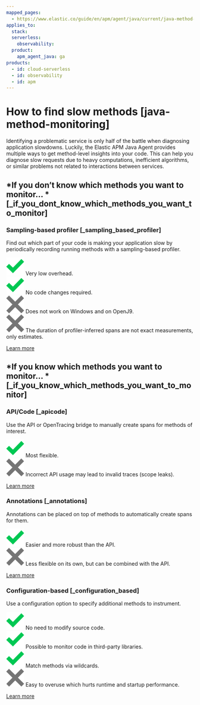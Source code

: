 ```yaml
---
mapped_pages:
  - https://www.elastic.co/guide/en/apm/agent/java/current/java-method-monitoring.html
applies_to:
  stack:
  serverless:
    observability:
  product:
    apm_agent_java: ga
products:
  - id: cloud-serverless
  - id: observability
  - id: apm
---
```


# How to find slow methods [java-method-monitoring]

Identifying a problematic service is only half of the battle when diagnosing application slowdowns. Luckily, the Elastic APM Java Agent provides multiple ways to get method-level insights into your code. This can help you diagnose slow requests due to heavy computations, inefficient algorithms, or similar problems not related to interactions between services.


## *If you don’t know which methods you want to monitor… * [_if_you_dont_know_which_methods_you_want_to_monitor]


### Sampling-based profiler [_sampling_based_profiler]

Find out which part of your code is making your application slow by periodically recording running methods with a sampling-based profiler.

![green check](images/green-check.svg "") Very low overhead.<br> ![green check](images/green-check.svg "") No code changes required.<br> ![red x](images/red-x.svg "") Does not work on Windows and on OpenJ9.<br> ![red x](images/red-x.svg "") The duration of profiler-inferred spans are not exact measurements, only estimates.

[Learn more](/reference/method-sampling-based.md)


## *If you know which methods you want to monitor… * [_if_you_know_which_methods_you_want_to_monitor]


### API/Code [_apicode]

Use the API or OpenTracing bridge to manually create spans for methods of interest.

![green check](images/green-check.svg "") Most flexible.<br> ![red x](images/red-x.svg "") Incorrect API usage may lead to invalid traces (scope leaks).

[Learn more](/reference/method-api.md)


### Annotations [_annotations]

Annotations can be placed on top of methods to automatically create spans for them.

![green check](images/green-check.svg "") Easier and more robust than the API.<br> ![red x](images/red-x.svg "") Less flexible on its own, but can be combined with the API.

[Learn more](/reference/method-annotations.md)


### Configuration-based [_configuration_based]

Use a configuration option to specify additional methods to instrument.

![green check](images/green-check.svg "") No need to modify source code.<br> ![green check](images/green-check.svg "") Possible to monitor code in third-party libraries.<br> ![green check](images/green-check.svg "") Match methods via wildcards.<br> ![red x](images/red-x.svg "") Easy to overuse which hurts runtime and startup performance.

[Learn more](/reference/method-config-based.md)





